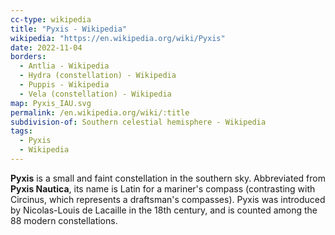 ```yaml
---
cc-type: wikipedia
title: "Pyxis - Wikipedia"
wikipedia: "https://en.wikipedia.org/wiki/Pyxis"
date: 2022-11-04
borders:
  - Antlia - Wikipedia
  - Hydra (constellation) - Wikipedia
  - Puppis - Wikipedia
  - Vela (constellation) - Wikipedia
map: Pyxis_IAU.svg
permalink: /en.wikipedia.org/wiki/:title
subdivision-of: Southern celestial hemisphere - Wikipedia
tags:
  - Pyxis
  - Wikipedia
---
```

**Pyxis** is a small and faint constellation in the southern sky. Abbreviated from **Pyxis Nautica**, its name is Latin for a mariner's compass (contrasting with Circinus, which represents a draftsman's compasses). Pyxis was introduced by Nicolas-Louis de Lacaille in the 18th century, and is counted among the 88 modern constellations.